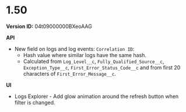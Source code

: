 # 1.50

**Version ID:** 04t09000000BXeoAAG

**API**

-   New field on logs and log events: `Correlation ID`:
    -   Hash value where similar logs have the same hash.
    -   Calculated from `Log_Level__c`, `Fully_Qualified_Source__c`,
        `Exception_Type__c`, `First_Error_Status_Code__c` and from first 20
        characters of `First_Error_Message__c`.

**UI**

-   Logs Explorer - Add glow animation around the refresh button when filter is
    changed.

